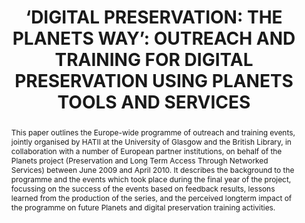 ---
abstract: 'This paper outlines the Europe-wide programme of

  outreach and training events, jointly organised by

  HATII at the University of Glasgow and the British

  Library, in collaboration with a number of

  European partner institutions, on behalf of the

  Planets project (Preservation and Long Term

  Access Through Networked Services) between

  June 2009 and April 2010. It describes the

  background to the programme and the events which

  took place during the final year of the project,

  focussing on the success of the events based on

  feedback results, lessons learned from the

  production of the series, and the perceived longterm

  impact of the programme on future Planets

  and digital preservation training activities.'
creators:
- Casarosa, Vittore
- Snow, Kellie
- Molloy, Laura
date: null
document_url: https://services.phaidra.univie.ac.at/api/object/o:245901/download
grand_parent: iPRES
institutions: []
keywords:
- vienna
landing_page_url: https://phaidra.univie.ac.at/o:245901
language: eng
layout: publication
license: CC BY-SA 2.0 AT
notes_url: null
parent: iPRES 2010
presentation_url: null
publication_type: poster
size: 65660
source_name: iPRES
title: '‘DIGITAL PRESERVATION: THE PLANETS WAY’: OUTREACH AND  TRAINING FOR DIGITAL
  PRESERVATION USING PLANETS TOOLS  AND SERVICES'
year: 2010
---